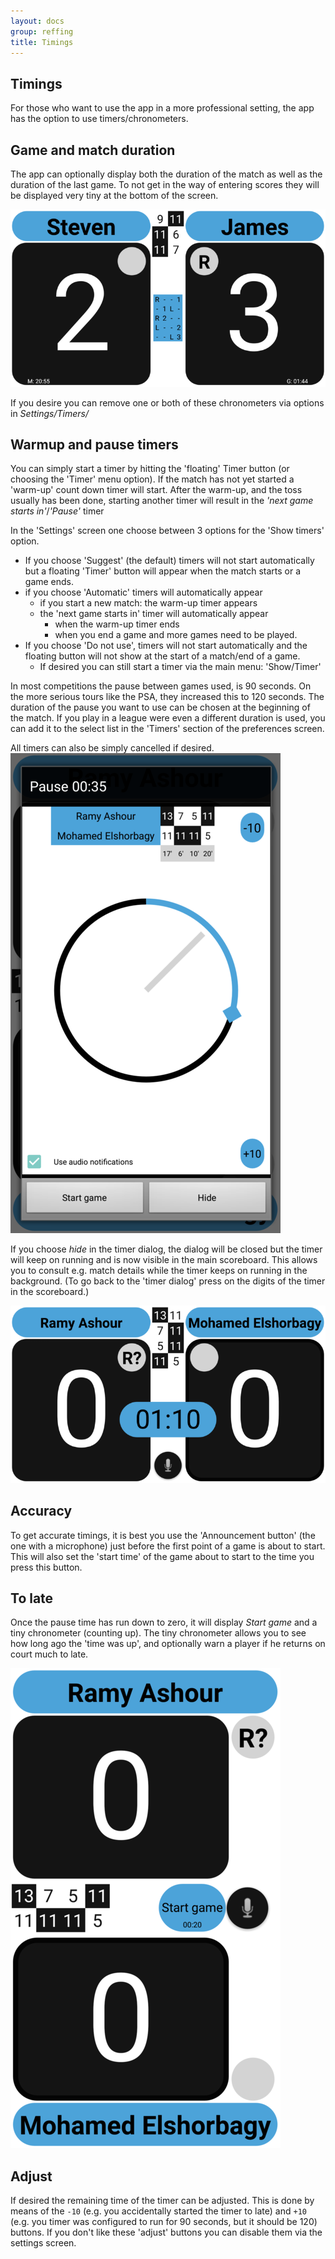 ```yaml
---
layout: docs
group: reffing
title: Timings
---
```

## Timings

For those who want to use the app in a more professional setting, the app has the option to use timers/chronometers.

## Game and match duration

The app can optionally display both the duration of the match as well as the duration of the last game.
To not get in the way of entering scores they will be displayed very tiny at the bottom of the screen.

![Squore with duration chronometers](../img/sb.main.08.chronometers.png)

If you desire you can remove one or both of these chronometers via options in _Settings/Timers/_

## Warmup and pause timers

You can simply start a timer by hitting the 'floating' Timer button (or choosing the 'Timer' menu option).
If the match has not yet started a 'warm-up' count down timer will start.
After the warm-up, and the toss usually has been done, starting another timer will result in the _'next game starts in'_/_'Pause'_ timer

In the 'Settings' screen one choose between 3 options for the 'Show timers' option.
* If you choose 'Suggest' (the default) timers will not start automatically but a floating 'Timer' button will appear when the match starts or a game ends.
* if you choose 'Automatic' timers will automatically appear
    * if you start a new match: the warm-up timer appears
    * the 'next game starts in' timer will automatically appear
        * when the warm-up timer ends
        * when you end a game and more games need to be played.
* If you choose 'Do not use', timers will not start automatically and the floating button will not show at the start of a match/end of a game.
    * If desired you can still start a timer via the main menu: 'Show/Timer'

In most competitions the pause between games used, is 90 seconds. On the more serious tours like the PSA, they increased this to 120 seconds.
The duration of the pause you want to use can be chosen at the beginning of the match.
If you play in a league were even a different duration is used, you can add it to the select list in the 'Timers' section of the preferences screen.

All timers can also be simply cancelled if desired.
![Squore with Timer Dialog](../img/sb.main.08.timer.dialog.png)

If you choose _hide_ in the timer dialog, the dialog will be closed but the timer will keep on running and is now visible
in the main scoreboard.
This allows you to consult e.g. match details while the timer keeps on running in the background.
(To go back to the 'timer dialog' press on the digits of the timer in the scoreboard.)

![Squore with Timer Inline](../img/sb.main.08.timer.inline.png)

## Accuracy

To get accurate timings, it is best you use the 'Announcement button' (the one with a microphone) just before the first point of a game is about to start.
This will also set the 'start time' of the game about to start to the time you press this button. 

## To late

Once the pause time has run down to zero, it will display _Start game_ and a tiny chronometer (counting up).
The tiny chronometer allows you to see how long ago the 'time was up', and optionally warn a player if he returns on court much to late.

![Squore with To Late Chrono"](../img/sb.main.08.timer.inline.to.late.chrono.png)

## Adjust

If desired the remaining time of the timer can be adjusted.
This is done by means of the `-10` (e.g. you accidentally started the timer to late) and `+10` (e.g. you timer was configured to run for 90 seconds, but it should be 120) buttons.
If you don't like these 'adjust' buttons you can disable them via the settings screen.
